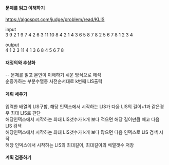 #### 문제를 읽고 이해하기
https://algospot.com/judge/problem/read/KLIS

input</br>
3
9 2
1 9 7 4 2 6 3 11 10
8 4
2 1 4 3 6 5 8 7
8 2
5 6 7 8 1 2 3 4


output</br>
4
1 2 3 11
4
1 3 6 8
4
5 6 7 8
 
#### 재정의와 추상화<br>
-- 문제를 읽고 본인이 이해하기 쉬운 방식으로 해석<br>
순증가하는 부분수열중 사전순서대로 k번째 LIS출력

#### 계획 세우기<br>
입력한 배열의 LIS구함, 해당 인덱스에서 시작하는 LIS가 다음 LIS의 길이+1과 같은경우 최대 LIS로 판단<br>
해당인덱스에서 시작하는 최대 LIS갯수가 k개 보다 적으면 해당 길이만큼 빼고 다음 LIS 검색<br>
해당인덱스에서 시작하는 최대 LIS갯수가 k개 보다 많으면 다음 인덱스로 LIS 검색 시작<br>
해당 인덱스에서 시작하는 LIS의 최대길이, 최대길이의 배열갯수 저장<br>

#### 계획 검증하기
